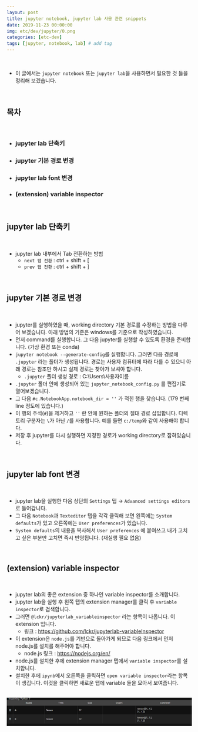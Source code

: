 ```yaml
---
layout: post
title: jupyter notebook, jupyter lab 사용 관련 snippets
date: 2019-11-23 00:00:00
img: etc/dev/jupyter/0.png
categories: [etc-dev] 
tags: [jupyter, notebook, lab] # add tag
---
```


<br>

- 이 글에서는 `jupyter notebook` 또는 `jupyter lab`을 사용하면서 필요한 것 들을 정리해 보겠습니다.

<br>

## **목차**

<br>

- ### jupyter lab 단축키
- ### jupyter 기본 경로 변경
- ### jupyter lab font 변경
- ### (extension) variable inspector 

<br>

## **jupyter lab 단축키**

<br>

- jupyter lab 내부에서 Tab 전환하는 방법
    - `next 탭 전환` : ctrl + shift + [
    - `prev 탭 전환` : ctrl + shift + ]

<br>


## **jupyter 기본 경로 변경**

<br>

- jupyter를 실행하였을 때, working directory 기본 경로를 수정하는 방법을 다루어 보겠습니다. 아래 방법의 기준은 windows를 기준으로 작성하였습니다.
- 먼저 command를 실행합니다. 그 다음 jupyter를 실행할 수 있도록 환경을 준비합니다. (가상 환경 또는 conda)
- `jupyter notebook --generate-config`를 실행합니다. 그러면 다음 경로에 `.jupyter` 라는 폴더가 생성됩니다. 경로는 사용자 컴퓨터에 따라 다를 수 있으니 아래 경로는 참조만 하시고 실제 경로는 찾아가 보셔야 합니다.
    - `.jupyter` 폴더 생성 경로 : C:\Users\사용자이름
- `.jupyter` 폴더 안에 생성되어 있는 `jupyter_notebook_config.py` 를 편집기로 열어보겠습니다.
- 그 다음 `#c.NotebookApp.notebook_dir = ''` 가 적힌 행을 찾습니다. (179 번째 line 정도에 있습니다.)
- 이 행의 주석(`#`)을 제거하고 `''` 란 안에 원하는 폴더의 절대 경로 삽입합니다. 디렉토리 구분자는 `\`가 아닌 `/`를 사용합니다. 예를 들면 `c:/temp`와 같이 사용해야 합니다.
- 저장 후 jupyter를 다시 실행하면 지정한 경로가 working directory로 잡혀있습니다.

<br>

## **jupyter lab font 변경**

<br>

- jupyter lab을 실행한 다음 상단의 `Settings` 탭 → `Advanced settings editors`로 들어갑니다.
- 그 다음 `Notebook`과 `Texteditor` 탭을 각각 클릭해 보면 왼쪽에는 `System defaults`가 있고 오른쪽에는 `User preferences`가 있습니다.
- `System defaults`의 내용을 복사해서 `User preferences` 에 붙여쓰고 내가 고치고 싶은 부분만 고치면 즉시 반영됩니다. (재실행 필요 없음)

<br>

## **(extension) variable inspector**

<br>

- jupyter lab의 좋은 extension 중 하나인 variable inspector를 소개합니다.
- jupyter lab을 실행 후 왼쪽 탭의 extension manager를 클릭 후 `variable inspector`로 검색합니다.
- 그러면 `@lckr/jupyterlab_variableinspector` 라는 항목이 나옵니다. 이 extension 입니다.
    - 링크 : https://github.com/lckr/jupyterlab-variableInspector
- 이 extension은 `node.js`를 기반으로 돌아가게 되므로 다음 링크에서 먼저 node.js를 설치를 해주어야 합니다.
    - node.js 링크 : https://nodejs.org/en/
- node.js를 설치한 후에 extension manager 탭에서 `variable inspector`를 설치합니다.
- 설치한 후에 `ipynb`에서 오른쪽을 클릭하면 `open variable inspector`라는 항목이 생깁니다. 이것을 클릭하면 새로운 탭에 variable 들을 모아서 보여줍니다.

<br>
<center><img src="../assets/img/etc/dev/jupyter/1.png" alt="Drawing" style="width: 800px;"/></center>
<br>

<br>

